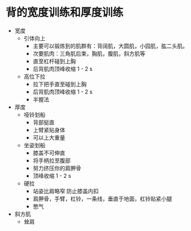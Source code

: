 # 背的宽度训练和厚度训练
* 宽度
    * 引体向上
        * 主要可以锻炼到的肌群有：背阔肌，大圆肌，小园肌，肱二头肌。
        * 次要肌肉：三角肌后束，胸肌，腹肌，斜方肌等
        * 直至杠杆碰到上胸
        * 后背肌肉顶峰收缩 1 - 2 s
    * 高位下拉
        * 拉下把手直至碰到上胸
        * 后背肌肉顶峰收缩 1 - 2 s
        * 半握法
* 厚度
    * 哑铃划船
        * 背部挺直
        * 上臂紧贴身体
        * 可以上大重量
    * 坐姿划船
        * 膝盖不可伸直
        * 将手柄拉至腹部
        * 努力挤压你的肩胛骨
        * 顶峰收缩 1 - 2 s
    * 硬拉
        * 站姿比肩略窄 防止膝盖内扣
        * 肩胛骨，手臂，杠铃，一条线，垂直于地面，杠铃贴紧小腿
        * 憋气
* 斜方肌
    * 耸肩

